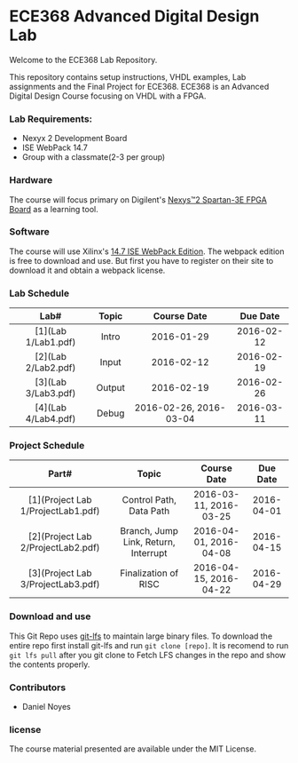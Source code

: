 ECE368 Advanced Digital Design Lab
================
Welcome to the ECE368 Lab Repository.

This repository contains setup instructions, VHDL examples, Lab assignments and the Final Project for ECE368. ECE368 is an Advanced Digital Design Course focusing on VHDL with a FPGA.

### Lab Requirements:
* Nexyx 2 Development Board
* ISE WebPack 14.7
* Group with a classmate(2-3 per group)

### Hardware

The course will focus primary on Digilent's [Nexys™2 Spartan-3E FPGA Board](http://www.digilentinc.com/Products/Detail.cfm?Prod=NEXYS2) as a learning tool.

### Software

The course will use Xilinx's [14.7 ISE WebPack Edition](http://www.xilinx.com/support/download/index.html/content/xilinx/en/downloadNav/design-tools.html). The webpack edition is free to download and use. But first you have to register on their site to download it and obtain a webpack license.

### Lab Schedule
| Lab# | Topic | Course Date | Due Date |
|:----:|:-----:|:-----------:|:--------:|
|[1](Lab 1/Lab1.pdf) | Intro  | 2016-01-29 | 2016-02-12 |
|[2](Lab 2/Lab2.pdf) | Input  | 2016-02-12 | 2016-02-19 |
|[3](Lab 3/Lab3.pdf) | Output | 2016-02-19 | 2016-02-26 |
|[4](Lab 4/Lab4.pdf) | Debug  | 2016-02-26, 2016-03-04 | 2016-03-11 |

### Project Schedule
| Part# | Topic | Course Date | Due Date |
|:----:|:-----:|:-----------:|:--------:|
|[1](Project Lab 1/ProjectLab1.pdf) | Control Path, Data Path  | 2016-03-11, 2016-03-25 | 2016-04-01 |
|[2](Project Lab 2/ProjectLab2.pdf) | Branch, Jump Link, Return, Interrupt  | 2016-04-01, 2016-04-08 | 2016-04-15 |
|[3](Project Lab 3/ProjectLab3.pdf) | Finalization of RISC | 2016-04-15, 2016-04-22 | 2016-04-29 |

### Download and use

This Git Repo uses [git-lfs](https://git-lfs.github.com/) to maintain large binary files. To download the entire repo first install git-lfs and run `git clone [repo]`. It is recomend to run `git lfs pull` after you git clone to Fetch LFS changes in the repo and show the contents properly.

### Contributors
 * Daniel Noyes

### license

The course material presented are available under the MIT License.
